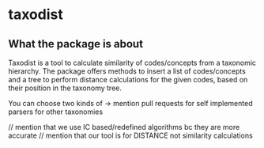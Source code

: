 # taxodist 

## What the package is about

Taxodist is a tool to calculate similarity of codes/concepts from a taxonomic hierarchy.
The package offers methods to insert a list of codes/concepts and a tree to perform distance calculations for the given codes, based on their position in the taxonomy tree. 

You can choose two kinds of 
 -> mention pull requests for self implemented parsers for other taxonomies 

 // mention that we use IC based/redefined algorithms bc they are more accurate
 // mention that our tool is for DISTANCE not similarity calculations 
